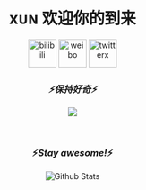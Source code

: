 <div align="center">
  
   <h1>xᴜɴ 欢迎你的到来</h1>
</div>

<p align='center'>
  <a href="https://space.bilibili.com/1795166686/"><img width="50" height="50" src="https://img.icons8.com/ios/50/bilibili.png" alt="bilibili"/></a>
  <a href="https://bity.la/w20r"><img width="50" height="50" src="https://img.icons8.com/ios-filled/50/weibo.png" alt="weibo"/></a>
  <a href="https://x.com/zi_liang9728"><img width="50" height="50" src="https://img.icons8.com/ios/50/twitterx.png" alt="twitterx"/></a>

 </p>

 <h3 align="center">
   <i>⚡️保持好奇⚡️</i>
  </h3>

<p align="center" >
<a href="https://github.com/anuraghazra/github-readme-stats"> 
    <img  src="https://github-readme-stats.vercel.app/api?username=xun-04&&show_icons=true&theme=radical"/>
  </a>

</p>

<br />

<h3 align='center'>⚡️<i>Stay awesome!</i>⚡️</h3>

<p align="center">
        <img src="https://raw.githubusercontent.com/mayhemantt/mayhemantt/Update/svg/Bottom.svg" alt="Github Stats" />
</p>

